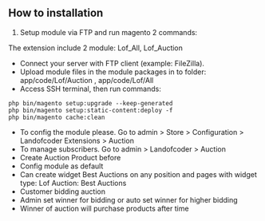 ## How to installation

1. Setup module via FTP and run magento 2 commands:

The extension include 2 module: Lof_All, Lof_Auction

- Connect your server with FTP client (example: FileZilla).
- Upload module files in the module packages in to folder: app/code/Lof/Auction , app/code/Lof/All
- Access SSH terminal, then run commands:

```
php bin/magento setup:upgrade --keep-generated
php bin/magento setup:static-content:deploy -f
php bin/magento cache:clean
```

- To config the module please. Go to admin > Store > Configuration > Landofcoder Extensions > Auction
- To manage subscribers. Go to admin > Landofcoder > Auction
- Create Auction Product before
- Config module as default
- Can create widget Best Auctions on any position and pages with widget type: Lof Auction: Best Auctions
- Customer bidding auction
- Admin set winner for bidding or auto set winner for higher bidding
- Winner of auction will purchase products after time